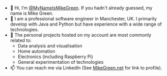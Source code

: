 * 👋 Hi, I’m [@MyNameIsMikeGreen](https://github.com/MyNameIsMikeGreen). If you hadn't already guessed, my name is Mike Green.
* 👀 I am a professional software engineer in Manchester, UK. I primarily develop with Java and Python but have experience with a wide range of technologies.
* 🌱 The personal projects hosted on my account are most commonly related to:
  * Data analysis and visualisation
  * Home automation
  * Electronics (including Raspberry Pi)
  * General experimentation of technologies
* 📫 You can reach me via LinkedIn (See [MikeGreen.net](https://MikeGreen.net) for link to profile).
